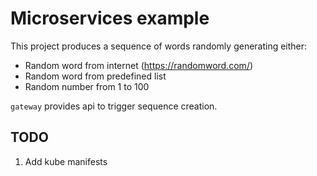 # Microservices example

This project produces a sequence of words randomly generating either:

* Random word from internet (https://randomword.com/)
* Random word from predefined list
* Random number from 1 to 100

`gateway` provides api to trigger sequence creation.

## TODO

1. Add kube manifests
